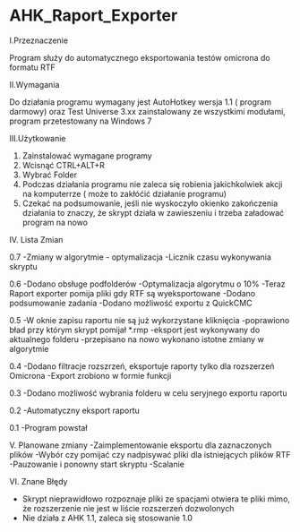 # AHK_Raport_Exporter

I.Przeznaczenie

Program służy do automatycznego eksportowania testów omicrona do formatu RTF

II.Wymagania

Do działania programu wymagany jest AutoHotkey wersja 1.1 ( program darmowy) oraz Test Universe 3.xx zainstalowany ze wszystkimi modułami, program przetestowany na Windows 7

III.Użytkowanie

1. Zainstalować wymagane programy
2. Wcisnąć CTRL+ALT+R
3. Wybrać Folder
4. Podczas działania programu nie zaleca się robienia jakichkolwiek akcji na komputerrze ( może to zakłóćić działanie programu)
5. Czekać na podsumowanie, jeśli nie wyskoczyło okienko zakończenia działania to znaczy, że skrypt działa w zawieszeniu i trzeba załadować program na nowo


IV. Lista Zmian

0.7
-Zmiany w algorytmie - optymalizacja
-Licznik czasu wykonywania skryptu

0.6
-Dodano obsługe podfolderów
-Optymalizacja algorytmu o 10%
-Teraz Raport exporter pomija pliki gdy RTF są wyeksportowane
-Dodano podsumowanie zadania
-Dodano możliwość exportu z QuickCMC


0.5
-W oknie zapisu raportu nie są już wykorzystane kliknięcia
-poprawiono bład przy którym skrypt pomijał *.rmp
-eksport jest wykonywany do aktualnego folderu
-przepisano na nowo wykonano istotne zmiany w algorytmie

0.4
-Dodano filtracje rozszrzeń, eksportuje raporty tylko dla rozszerzeń Omicrona
-Export zrobiono w formie funkcji

0.3
-Dodano możliwość wybrania folderu w celu seryjnego exportu raportu

0.2
-Automatyczny eksport raportu

0.1
-Program powstał


V. Planowane zmiany
-Zaimplementowanie eksportu dla zaznaczonych plików
-Wybór czy pomijać czy nadpisywać pliki dla istniejących plików RTF
-Pauzowanie i ponowny start skryptu
-Scalanie

VI. Znane Błędy

- Skrypt nieprawidłowo rozpoznaje pliki ze spacjami otwiera te pliki mimo, że rozszerzenie nie jest w liście rozszerzeń dozwolonych
- Nie działa z AHK 1.1, zaleca się stosowanie 1.0

